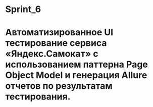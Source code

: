 # Sprint_6
# Автоматизированное UI тестирование сервиса «Яндекс.Самокат» с использованием паттерна Page Object Model и генерация Allure отчетов по результатам тестирования.
